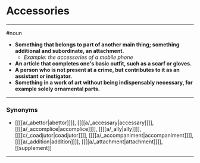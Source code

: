 # Accessories
---
#noun
- **Something that belongs to part of another main thing; something additional and subordinate, an attachment.**
	- _Example: the accessories of a mobile phone_
- **An article that completes one's basic outfit, such as a scarf or gloves.**
- **A person who is not present at a crime, but contributes to it as an assistant or instigator.**
- **Something in a work of art without being indispensably necessary, for example solely ornamental parts.**
---
### Synonyms
- [[[[a/_abettor|abettor]]]], [[[[a/_accessary|accessary]]]], [[[[a/_accomplice|accomplice]]]], [[[[a/_ally|ally]]]], [[[[c/_coadjutor|coadjutor]]]], [[[[a/_accompaniment|accompaniment]]]], [[[[a/_addition|addition]]]], [[[[a/_attachment|attachment]]]], [[supplement]]
---
